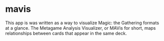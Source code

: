 # mavis
This app is was written as a way to visualize Magic: the Gathering formats at a glance. The Metagame Analysis Visualizer, or MAVis for short, maps relationships between cards that appear in the same deck.
